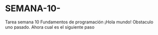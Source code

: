 # SEMANA-10-
Tarea semana 10  Fundamentos de programación 
¡Hola mundo!
Obstaculo uno pasado. 
Ahora cual es el siguiente paso 
